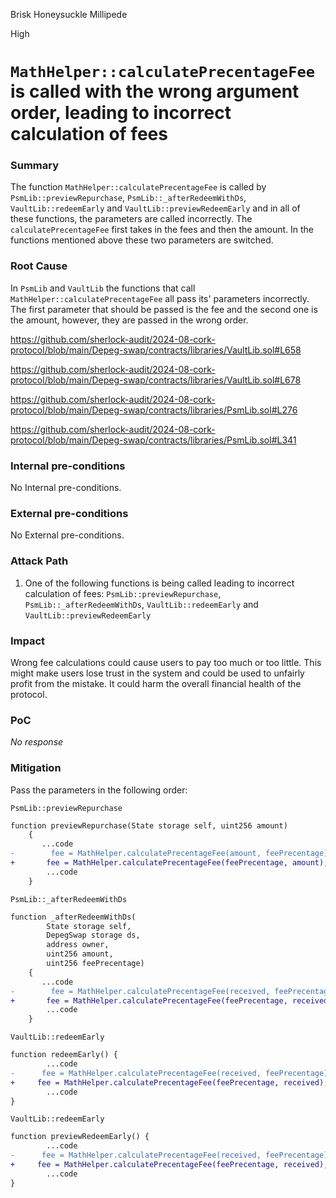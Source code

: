 Brisk Honeysuckle Millipede

High

# `MathHelper::calculatePrecentageFee` is called with the wrong argument order, leading to incorrect calculation of fees

### Summary

The function `MathHelper::calculatePrecentageFee` is called by `PsmLib::previewRepurchase`, `PsmLib::_afterRedeemWithDs`, `VaultLib::redeemEarly` and `VaultLib::previewRedeemEarly` and in all of these functions, the parameters are called incorrectly. The `calculatePrecentageFee` first takes in the fees and then the amount. In the functions mentioned above these two parameters are switched.

### Root Cause

In `PsmLib` and `VaultLib` the functions that call `MathHelper::calculatePrecentageFee` all pass its' parameters incorrectly. The first parameter that should be passed is the fee and the second one is the amount, however, they are passed in the wrong order.

https://github.com/sherlock-audit/2024-08-cork-protocol/blob/main/Depeg-swap/contracts/libraries/VaultLib.sol#L658

https://github.com/sherlock-audit/2024-08-cork-protocol/blob/main/Depeg-swap/contracts/libraries/VaultLib.sol#L678

https://github.com/sherlock-audit/2024-08-cork-protocol/blob/main/Depeg-swap/contracts/libraries/PsmLib.sol#L276

https://github.com/sherlock-audit/2024-08-cork-protocol/blob/main/Depeg-swap/contracts/libraries/PsmLib.sol#L341


### Internal pre-conditions

No Internal pre-conditions.

### External pre-conditions

No External pre-conditions.

### Attack Path

1. One of the following functions is being called leading to incorrect calculation of fees: 
`PsmLib::previewRepurchase`, `PsmLib::_afterRedeemWithDs`, `VaultLib::redeemEarly` and `VaultLib::previewRedeemEarly`

### Impact

Wrong fee calculations could cause users to pay too much or too little. This might make users lose trust in the system and could be used to unfairly profit from the mistake. It could harm the overall financial health of the protocol.

### PoC

_No response_

### Mitigation

Pass the parameters in the following order:

`PsmLib::previewRepurchase`

```diff
function previewRepurchase(State storage self, uint256 amount)
    {
       ...code
-        fee = MathHelper.calculatePrecentageFee(amount, feePrecentage);
+       fee = MathHelper.calculatePrecentageFee(feePrecentage, amount);
        ...code
    }
```

`PsmLib::_afterRedeemWithDs`

```diff
function _afterRedeemWithDs( 
        State storage self,
        DepegSwap storage ds,
        address owner,
        uint256 amount,
        uint256 feePrecentage)
    {
       ...code
-        fee = MathHelper.calculatePrecentageFee(received, feePrecentage);
+       fee = MathHelper.calculatePrecentageFee(feePrecentage, received);
        ...code
    }
```

`VaultLib::redeemEarly`

```diff
function redeemEarly() {
        ...code
-      fee = MathHelper.calculatePrecentageFee(received, feePrecentage);
+     fee = MathHelper.calculatePrecentageFee(feePrecentage, received);
        ...code
}
```

`VaultLib::redeemEarly`

```diff
function previewRedeemEarly() {
        ...code
-      fee = MathHelper.calculatePrecentageFee(received, feePrecentage);
+     fee = MathHelper.calculatePrecentageFee(feePrecentage, received);
        ...code
}
```
